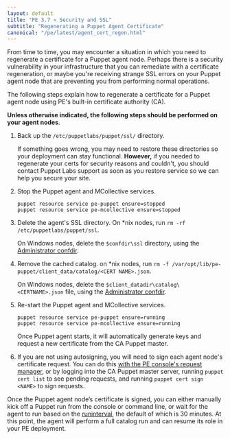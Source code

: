 ```yaml
---
layout: default
title: "PE 3.7 » Security and SSL"
subtitle: "Regenerating a Puppet Agent Certificate"
canonical: "/pe/latest/agent_cert_regen.html"
---
```


From time to time, you may encounter a situation in which you need to regenerate a certificate for a Puppet agent node. Perhaps there is a security vulnerability in your infrastructure that you can remediate with a certificate regeneration, or maybe you're receiving strange SSL errors on your Puppet agent node that are preventing you from performing normal operations. 

The following steps explain how to regenerate a certificate for a Puppet agent node using PE's built-in certificate authority (CA).

**Unless otherwise indicated, the following steps should be performed on your agent nodes**. 

1. Back up the `/etc/puppetlabs/puppet/ssl/` directory.

   If something goes wrong, you may need to restore these directories so your deployment can stay functional. **However,** if you needed to regenerate your certs for security reasons and couldn't, you should contact Puppet Labs support as soon as you restore service so we can help you secure your site.

2. Stop the Puppet agent and MCollective services.

   ~~~
   puppet resource service pe-puppet ensure=stopped
   puppet resource service pe-mcollective ensure=stopped
   ~~~
   
3. Delete the agent's SSL directory. On \*nix nodes, run `rm -rf /etc/puppetlabs/puppet/ssl`.
 
   On Windows nodes, delete the `$confdir\ssl` directory, using the [Administrator confdir](https://docs.puppetlabs.com/pe/3.7/agent_cert_regen.html).
    
4. Remove the cached catalog. on \*nix nodes, run `rm -f /var/opt/lib/pe-puppet/client_data/catalog/<CERT NAME>.json`. 

   On Windows nodes, delete the `$client_datadir\catalog\<CERTNAME>.json` file, using the [Administrator confdir](https://docs.puppetlabs.com/pe/3.7/agent_cert_regen.html).

5. Re-start the Puppet agent and MCollective services.
   
   ~~~
   puppet resource service pe-puppet ensure=running
   puppet resource service pe-mcollective ensure=running
   ~~~

   Once Puppet agent starts, it will automatically generate keys and request a new certificate from the CA Puppet master.
   
6. If you are not using autosigning, you will need to sign each agent node's certificate request. You can do this [with the PE console's request manager](./console_cert_mgmt.html), or by logging into the CA Puppet master server, running `puppet cert list` to see pending requests, and running `puppet cert sign <NAME>` to sign requests.

Once the Puppet agent node’s certificate is signed, you can either manually kick off a Puppet run from the console or command line, or wait for the agent to run based on the [runinterval](/references/3.7.latest/configuration.html#runinterval), the default of which is 30 minutes. At this point, the agent will perform a full catalog run and can resume its role in your PE deployment. 
